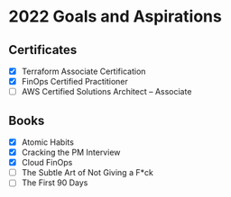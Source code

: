 # 2022 Goals and Aspirations
## Certificates
- [x] Terraform Associate Certification
- [x] FinOps Certified Practitioner
- [ ] AWS Certified Solutions Architect – Associate

## Books
- [x] Atomic Habits
- [x] Cracking the PM Interview
- [x] Cloud FinOps
- [ ] The Subtle Art of Not Giving a F*ck
- [ ] The First 90 Days

